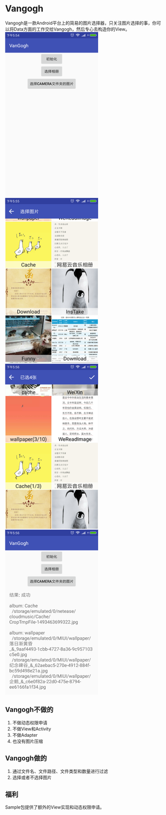 # Vangogh
Vangogh是一款Android平台上的简易的图片选择器，只关注图片选择的事，你可以将Data方面的工作交给Vangogh，然后专心去构造你的View。
![ScreenShot1](https://raw.githubusercontent.com/LinLshare/Vangogh/master/screenshot/zh/ss_1.png)
![ScreenShot2](https://raw.githubusercontent.com/LinLshare/Vangogh/master/screenshot/zh/ss_2.png)
![ScreenShot3](https://raw.githubusercontent.com/LinLshare/Vangogh/master/screenshot/zh/ss_3.png)
![ScreenShot4](https://raw.githubusercontent.com/LinLshare/Vangogh/master/screenshot/zh/ss_4.png)

## Vangogh不做的
1. 不做动态权限申请
2. 不做View和Activity
3. 不做Adapter
4. 也没有图片压缩

## Vangogh做的
1. 通过文件名、文件路径、文件类型和数量进行过滤
2. 选择或者不选择图片

## 福利
Sample包提供了额外的View实现和动态权限申请。
